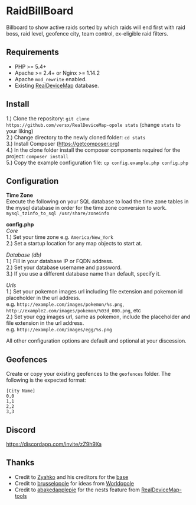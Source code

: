 # RaidBillBoard  
Billboard to show active raids sorted by which raids will end first with raid boss, raid level, geofence city, team control, ex-eligible raid filters.  

## Requirements  
* PHP >= 5.4+  
* Apache >= 2.4+ or Nginx >= 1.14.2  
* Apache `mod_rewrite` enabled.  
* Existing [RealDeviceMap](https://github.com/RealDeviceMap/RealDeviceMap) database.  

## Install  
1.) Clone the repository: `git clone https://github.com/versx/RealDeviceMap-opole stats` (change `stats` to your liking)  
2.) Change directory to the newly cloned folder: `cd stats`  
3.) Install Composer (https://getcomposer.org)  
4.) In the clone folder install the composer components required for the project: `composer install`  
5.) Copy the example configuration file: `cp config.example.php config.php`  

## Configuration  
**Time Zone**  
Execute the following on your SQL database to load the time zone tables in the mysql database in order for the time zone conversion to work.   
`mysql_tzinfo_to_sql /usr/share/zoneinfo`  

**config.php**  
_Core_  
1.) Set your time zone e.g. `America/New_York`  
2.) Set a startup location for any map objects to start at.  

_Database (db)_  
1.) Fill in your database IP or FQDN address.  
2.) Set your database username and password.  
3.) If you use a different database name than default, specify it.  

_Urls_  
1.) Set your pokemon images url including file extension and pokemon id placeholder in the url address.  
e.g. `http://example.com/images/pokemon/%s.png`, `http://example2.com/images/pokemon/%03d_000.png`, etc  
2.) Set your egg images url, same as pokemon, include the placeholder and file extension in the url address.  
e.g. `http://example.com/images/egg/%s.png`  

All other configuration options are default and optional at your discession.  

## Geofences  
Create or copy your existing geofences to the `geofences` folder. The following is the expected format:   
```
[City Name]  
0,0  
1,1  
2,2  
3,3  
```

## Discord  
https://discordapp.com/invite/zZ9h9Xa  

## Thanks  
- Credit to [Zyahko](https://github.com/Zyahko) and his creditors for the [base](https://github.com/Zyahko/RealDeviceMap-RaidBillBoard)  
- Credit to [brusselopole](https://github.com/brusselopole) for ideas from [Worldopole](https://github.com/brusselopole/Worldopole)  
- Credit to [abakedapplepie](https://github.com/abakedapplepie) for the nests feature from [RealDeviceMap-tools](https://github.com/abakedapplepie/RealDeviceMap-tools)  